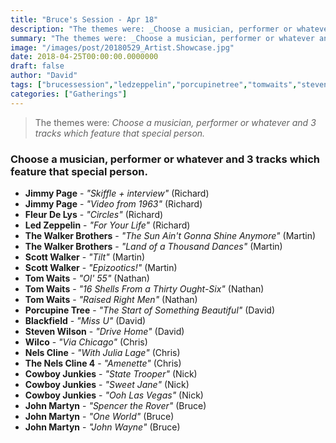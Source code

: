 ```yaml
---
title: "Bruce's Session - Apr 18"
description: "The themes were: _Choose a musician, performer or whatever and 3 tracks which feature that special person._"
summary: "The themes were: _Choose a musician, performer or whatever and 3 tracks which feature that special person._"
image: "/images/post/20180529_Artist.Showcase.jpg"
date: 2018-04-25T00:00:00.0000000
draft: false
author: "David"
tags: ["brucessession","ledzeppelin","porcupinetree","tomwaits","stevenwilson","blackfield","cowboyjunkies","wilco","scottwalker","johnmartyn","jimmypage","thewalkerbrothers","nelscline","fleurdelys","thenelscline4"]
categories: ["Gatherings"]
---
```

> The themes were: _Choose a musician, performer or whatever and 3 tracks which feature that special person._
### Choose a musician, performer or whatever and 3 tracks which feature that special person.
- **Jimmy Page** - _"Skiffle + interview"_ (Richard)
- **Jimmy Page** - _"Video from 1963"_ (Richard)
- **Fleur De Lys** - _"Circles"_ (Richard)
- **Led Zeppelin** - _"For Your Life"_ (Richard)
- **The Walker Brothers** - _"The Sun Ain't Gonna Shine Anymore"_ (Martin)
- **The Walker Brothers** - _"Land of a Thousand Dances"_ (Martin)
- **Scott Walker** - _"Tilt"_ (Martin)
- **Scott Walker** - _"Epizootics!"_ (Martin)
- **Tom Waits** - _"Ol' 55"_ (Nathan)
- **Tom Waits** - _"16 Shells From a Thirty Ought-Six"_ (Nathan)
- **Tom Waits** - _"Raised Right Men"_ (Nathan)
- **Porcupine Tree** - _"The Start of Something Beautiful"_ (David)
- **Blackfield** - _"Miss U"_ (David)
- **Steven Wilson** - _"Drive Home"_ (David)
- **Wilco** - _"Via Chicago"_ (Chris)
- **Nels Cline** - _"With Julia Lage"_ (Chris)
- **The Nels Cline 4** - _"Amenette"_ (Chris)
- **Cowboy Junkies** - _"State Trooper"_ (Nick)
- **Cowboy Junkies** - _"Sweet Jane"_ (Nick)
- **Cowboy Junkies** - _"Ooh Las Vegas"_ (Nick)
- **John Martyn** - _"Spencer the Rover"_ (Bruce)
- **John Martyn** - _"One World"_ (Bruce)
- **John Martyn** - _"John Wayne"_ (Bruce)
